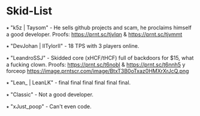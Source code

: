 # Skid-List
⭑ "k5z | Taysom" - He sells github projects and scam, he proclaims himself a good developer. Proofs: https://prnt.sc/tjvlqn & https://prnt.sc/tjvmmt

⭑ "DevJohan | IITylorII" - 18 TPS with 3 players online.

⭑ "LeandroSSJ" - Skidded core (xHCF/tHCF) full of backdoors for $15, what a fucking clown. Proofs: https://prnt.sc/t6nobl & https://prnt.sc/t6nnh5 y forceop https://image.prntscr.com/image/BtxT3B0oTxaz0HMXrXrJcQ.png

⭑ "Lean_ | LeanLK" - final final final final final final.

⭑ "Classic" - Not a good developer.

⭑ "xJust_poop" - Can't even code.
